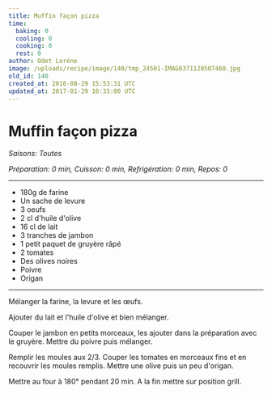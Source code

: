 ```yaml
---
title: Muffin façon pizza
time:
  baking: 0
  cooling: 0
  cooking: 0
  rest: 0
author: Odet Lorène
image: /uploads/recipe/image/140/tmp_24501-IMAG0371120507460.jpg
old_id: 140
created_at: 2016-08-29 15:53:31 UTC
updated_at: 2017-01-29 10:33:00 UTC
---
```


# Muffin façon pizza

_Saisons: Toutes_

_Préparation: 0 min, Cuisson: 0 min, Refrigération: 0 min, Repos: 0_

---

- 180g de farine
- Un sache de levure
- 3 oeufs
- 2 cl d'huile d'olive
- 16 cl de lait
- 3 tranches de jambon
- 1 petit paquet de gruyère râpé
- 2 tomates
- Des olives noires
- Poivre
- Origan

---

Mélanger la farine, la levure et les œufs.

Ajouter du lait et l'huile d'olive et bien mélanger.

Couper le jambon en petits morceaux, les ajouter dans la préparation avec le gruyère. Mettre du poivre puis mélanger.

Remplir les moules aux 2/3. Couper les tomates en morceaux fins et en recouvrir les moules remplis. Mettre une olive puis un peu d'origan.

Mettre au four à 180° pendant 20 min. A la fin mettre sur position grill.
